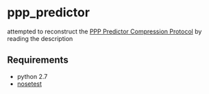 ppp_predictor
=============

attempted to reconstruct the [PPP Predictor Compression Protocol](https://www.ietf.org/rfc/rfc1978.txt) by reading the description


Requirements
------------

* python 2.7
* [nosetest](https://github.com/nose-devs/nose)

